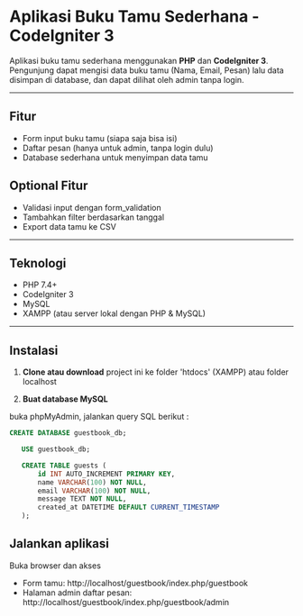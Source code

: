 # Aplikasi Buku Tamu Sederhana - CodeIgniter 3

Aplikasi buku tamu sederhana menggunakan **PHP** dan **CodeIgniter 3**.
Pengunjung dapat mengisi data buku tamu (Nama, Email, Pesan) lalu data disimpan di database, dan dapat dilihat oleh admin tanpa login.

---

## Fitur

- Form input buku tamu (siapa saja bisa isi)
- Daftar pesan (hanya untuk admin, tanpa login dulu)
- Database sederhana untuk menyimpan data tamu

## Optional Fitur

- Validasi input dengan form_validation
- Tambahkan filter berdasarkan tanggal
- Export data tamu ke CSV

---

## Teknologi

- PHP 7.4+
- CodeIgniter 3
- MySQL
- XAMPP (atau server lokal dengan PHP & MySQL)

---

## Instalasi

1. **Clone atau download** project ini ke folder 'htdocs' (XAMPP) atau folder localhost

2. **Buat database MySQL**

buka phpMyAdmin, jalankan query SQL berikut :

```SQL
CREATE DATABASE guestbook_db;

   USE guestbook_db;

   CREATE TABLE guests (
       id INT AUTO_INCREMENT PRIMARY KEY,
       name VARCHAR(100) NOT NULL,
       email VARCHAR(100) NOT NULL,
       message TEXT NOT NULL,
       created_at DATETIME DEFAULT CURRENT_TIMESTAMP
   );
```

## Jalankan aplikasi

Buka browser dan akses

- Form tamu: http://localhost/guestbook/index.php/guestbook
- Halaman admin daftar pesan: http://localhost/guestbook/index.php/guestbook/admin
